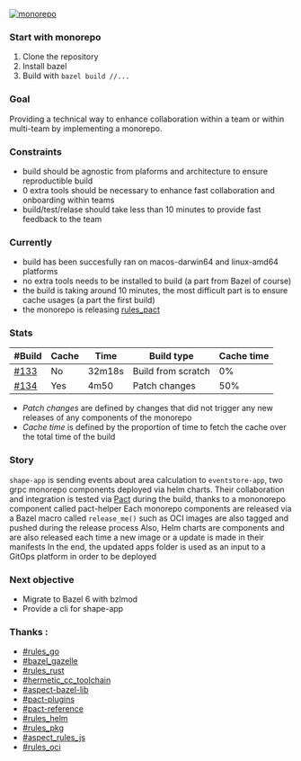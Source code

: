 [![monorepo](https://github.com/opicaud/monorepo/actions/workflows/main.yml/badge.svg)](https://github.com/opicaud/monorepo/actions/workflows/main.yml)
### Start with monorepo
1. Clone the repository
2. Install bazel
3. Build with `bazel build //...`  

### Goal
Providing a technical way to enhance collaboration within a team or within multi-team by implementing a monorepo.

### Constraints
- build should be agnostic from plaforms and architecture to ensure reproductible build
- 0 extra tools should be necessary to enhance fast collaboration and onboarding within teams
- build/test/relase should take less than 10 minutes to provide fast feedback to the team

### Currently
- build has been succesfully ran on macos-darwin64 and linux-amd64 platforms
- no extra tools needs to be installed to build (a part from Bazel of course)
- the build is taking around 10 minutes, the most difficult part is to ensure cache usages (a part the first build)
- the monorepo is releasing [rules_pact](https://github.com/opicaud/monorepo/blob/main/rules_pact/README.md)

### Stats
| #Build                                                                              | Cache | Time   | Build type         | Cache time |
|-------------------------------------------------------------------------------------|-------|--------|--------------------|------------|
| [#133](https://github.com/opicaud/monorepo/actions/runs/5685417265/job/15410258206) | No    | 32m18s | Build from scratch | 0%         |
| [#134](https://github.com/opicaud/monorepo/actions/runs/5688779558/job/15419186110) | Yes   | 4m50   | Patch changes      | 50%        |

- _Patch changes_ are defined by changes that did not trigger any new releases of any components of the monorepo
- _Cache time_ is defined by the proportion of time to fetch the cache over the total time of the build
### Story
`shape-app` is sending events about area calculation to `eventstore-app`, two grpc monorepo components deployed via helm charts.
Their collaboration and integration is tested via [Pact](https://docs.pact.io/) during the build, thanks to a mononorepo component called pact-helper
Each monorepo components are released via a Bazel macro called `release_me()` such as OCI images are also tagged and pushed during the release process
Also, Helm charts are components and are also released each time a new image or a update is made in their manifests
In the end, the updated apps folder is used as an input to a GitOps platform in order to be deployed

### Next objective
- Migrate to Bazel 6 with bzlmod
- Provide a cli for shape-app

### Thanks :
- [#rules_go](https://github.com/bazelbuild/rules_go)
- [#bazel_gazelle](https://github.com/bazelbuild/bazel-gazelle)
- [#rules_rust](https://github.com/bazelbuild/rules_rust)
- [#hermetic_cc_toolchain](https://github.com/uber/hermetic_cc_toolchain)
- [#aspect-bazel-lib](https://github.com/aspect-build/bazel-lib)
- [#pact-plugins](https://docs.pact.io/plugins/quick_start)
- [#pact-reference](https://github.com/pact-foundation/pact-reference)
- [#rules_helm](https://github.com/abrisco/rules_helm)
- [#rules_pkg](https://github.com/bazelbuild/rules_pkg)
- [#aspect_rules_js](https://github.com/aspect-build/rules_js)
- [#rules_oci](https://github.com/bazel-contrib/rules_oci)

